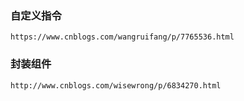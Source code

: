 
### 自定义指令
    https://www.cnblogs.com/wangruifang/p/7765536.html
### 封装组件
    http://www.cnblogs.com/wisewrong/p/6834270.html